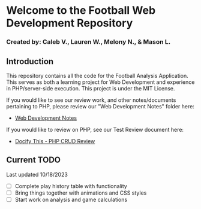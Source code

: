 # Welcome to the Football Web Development Repository
### Created by: Caleb V., Lauren W., Melony N., & Mason L.
## Introduction
This repository contains all the code for the Football Analysis Application. This serves as both a learning project for Web Development and experience in PHP/server-side execution. This project is under the MIT License.

If you would like to see our review work, and other notes/documents pertaining to PHP, please review our "Web Development Notes" folder here:
* [Web Development Notes](https://github.com/Calebv07/Football_Web_Dev/tree/main/Web_Development_Notes)

If you would like to review on PHP, see our Test Review document here:
* [Docify This - PHP CRUD Review](https://docsify-this.net/?basePath=https://raw.githubusercontent.com/Calebv07/Football_Web_Dev/main/Web_Development_Notes&homepage=TestReview.md&browser-tab-title=Test%20Review%20%7C%20Web%20Development&hide-credits=true&toc-narrow=true)

## Current TODO
Last updated 10/18/2023
- [ ] Complete play history table with functionality
- [ ] Bring things together with animations and CSS styles
- [ ] Start work on analysis and game calculations